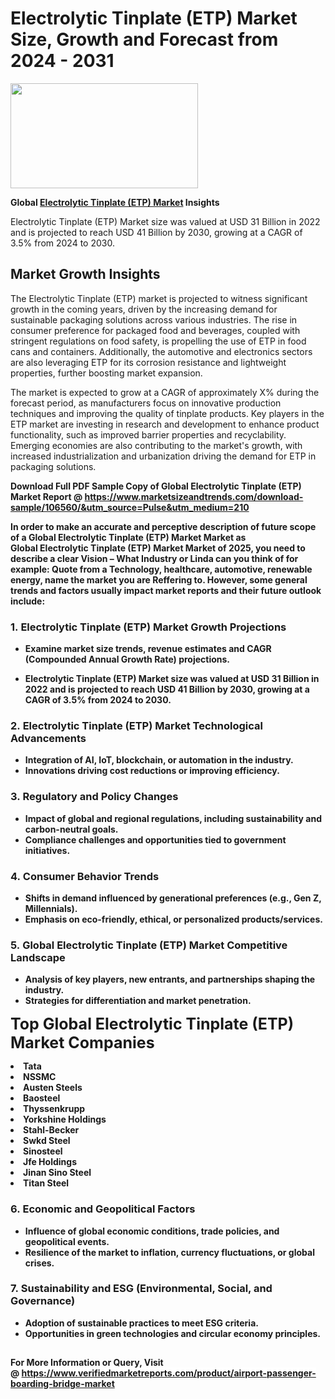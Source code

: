 <H1>Electrolytic Tinplate (ETP) Market Size, Growth and Forecast from 2024 - 2031</H1><img class="aligncenter size-medium wp-image-584254" src="https://thirdeyenews.in/wp-content/uploads/2024/09/Global-Market-Research-300x168.jpeg" alt="" width="300" height="168" /><p><strong>Global&nbsp;<a href="https://www.marketsizeandtrends.com/download-sample/106560/&amp;utm_source=Pulse&amp;utm_medium=210">Electrolytic Tinplate (ETP) Market</a> Insights</strong></p><p>Electrolytic Tinplate (ETP) Market size was valued at USD 31 Billion in 2022 and is projected to reach USD 41 Billion by 2030, growing at a CAGR of 3.5% from 2024 to 2030.</p><p><h2>Market Growth Insights</h2> <p>The Electrolytic Tinplate (ETP) market is projected to witness significant growth in the coming years, driven by the increasing demand for sustainable packaging solutions across various industries. The rise in consumer preference for packaged food and beverages, coupled with stringent regulations on food safety, is propelling the use of ETP in food cans and containers. Additionally, the automotive and electronics sectors are also leveraging ETP for its corrosion resistance and lightweight properties, further boosting market expansion.</p> <p><strong></strong></p> <p>The market is expected to grow at a CAGR of approximately X% during the forecast period, as manufacturers focus on innovative production techniques and improving the quality of tinplate products. Key players in the ETP market are investing in research and development to enhance product functionality, such as improved barrier properties and recyclability. Emerging economies are also contributing to the market's growth, with increased industrialization and urbanization driving the demand for ETP in packaging solutions.</p> <p><strong></p><p><span class=""><strong>Download Full PDF Sample Copy of Global Electrolytic Tinplate (ETP) Market Report</strong> @ <a href="https://www.marketsizeandtrends.com/download-sample/106560/&amp;utm_source=Pulse&amp;utm_medium=210" target="_blank">https://www.marketsizeandtrends.com/download-sample/106560/&amp;utm_source=Pulse&amp;utm_medium=210</a></span></p><p>In order to make an accurate and perceptive description of future scope of a Global&nbsp;Electrolytic Tinplate (ETP) Market Market as Global&nbsp;Electrolytic Tinplate (ETP) Market Market of 2025, you need to describe a clear Vision &ndash; What Industry or Linda can you think of for example: Quote from a Technology, healthcare, automotive, renewable energy, name the market you are Reffering to. However, some general trends and factors usually impact market reports and their future outlook include:</p><h3>1.&nbsp;<strong>Electrolytic Tinplate (ETP) Market Growth Projections</strong></h3><ul><li>Examine market size trends, revenue estimates and CAGR (Compounded Annual Growth Rate) projections.</li><li><p>Electrolytic Tinplate (ETP) Market size was valued at USD 31 Billion in 2022 and is projected to reach USD 41 Billion by 2030, growing at a CAGR of 3.5% from 2024 to 2030.</p></li></ul><h3>2.&nbsp;<strong>Electrolytic Tinplate (ETP) Market Technological Advancements</strong></h3><ul><li>Integration of AI, IoT, blockchain, or automation in the industry.</li><li>Innovations driving cost reductions or improving efficiency.</li></ul><h3>3.&nbsp;<strong>Regulatory and Policy Changes</strong></h3><ul><li>Impact of global and regional regulations, including sustainability and carbon-neutral goals.</li><li>Compliance challenges and opportunities tied to government initiatives.</li></ul><h3>4.&nbsp;<strong>Consumer Behavior Trends</strong></h3><ul><li>Shifts in demand influenced by generational preferences (e.g., Gen Z, Millennials).</li><li>Emphasis on eco-friendly, ethical, or personalized products/services.</li></ul><h3>5.&nbsp;<strong>Global Electrolytic Tinplate (ETP) Market Competitive Landscape</strong></h3><ul><li>Analysis of key players, new entrants, and partnerships shaping the industry.</li><li>Strategies for differentiation and market penetration.</li></ul><p data-pm-slice="1 1 []"><span style="color: inherit; font-family: inherit; font-size: 25px;">Top Global Electrolytic Tinplate (ETP) Market Companies</span></p><div class="" data-test-id=""><p><li>Tata</li><li> NSSMC</li><li> Austen Steels</li><li> Baosteel</li><li> Thyssenkrupp</li><li> Yorkshine Holdings</li><li> Stahl-Becker</li><li> Swkd Steel</li><li> Sinosteel</li><li> Jfe Holdings</li><li> Jinan Sino Steel</li><li> Titan Steel</li></p></div><h3>6.&nbsp;<strong>Economic and Geopolitical Factors</strong></h3><ul><li>Influence of global economic conditions, trade policies, and geopolitical events.</li><li>Resilience of the market to inflation, currency fluctuations, or global crises.</li></ul><h3>7.&nbsp;<strong>Sustainability and ESG (Environmental, Social, and Governance)</strong></h3><ul><li>Adoption of sustainable practices to meet ESG criteria.</li><li>Opportunities in green technologies and circular economy principles.</li></ul><h2><strong style="font-size: 14px;">For More Information or Query, Visit @&nbsp;</strong><a style="background-color: #ffffff; font-size: 14px;" href="https://www.marketsizeandtrends.com/report/electrolytic-tinplate-etp-market/" target="_blank">https://www.verifiedmarketreports.com/product/airport-passenger-boarding-bridge-market</a></h2>
